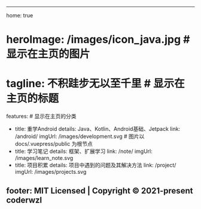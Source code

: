 ---

home: true
# heroImage: /images/icon_java.jpg # 显示在主页的图片
# tagline: 不积跬步无以至千里 # 显示在主页的标题

features: # 显示在主页的分类

- title: 重学Android
  details: Java、Kotlin、Android基础、Jetpack
  link: /android/
  imgUrl: /images/development.svg # 图片以 docs/.vuepress/public 为根节点
- title: 学习笔记
  details: 框架、扩展学习
  link: /note/
  imgUrl: /images/learn_note.svg
- title: 项目积累
  details: 项目中遇到的问题及其解决方法
  link: /project/
  imgUrl: /images/projects.svg
  
footer: MIT Licensed | Copyright © 2021-present coderwzl
---